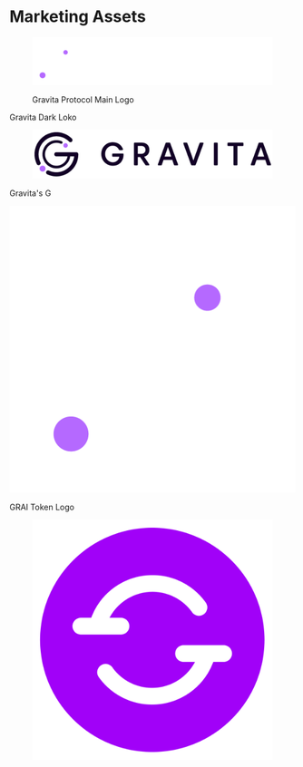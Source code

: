 # Marketing Assets

<figure><img src="../.gitbook/assets/Gravita_Logo_White-01.png" alt=""><figcaption><p>Gravita Protocol Main Logo</p></figcaption></figure>

Gravita Dark Loko

<figure><img src="../.gitbook/assets/Gravita_Logo_Dark-01.png" alt=""><figcaption></figcaption></figure>

Gravita's G

![](<../.gitbook/assets/G transparent Background.png>)

GRAI Token Logo

<figure><img src="../.gitbook/assets/GRAI_Token.png" alt=""><figcaption></figcaption></figure>
